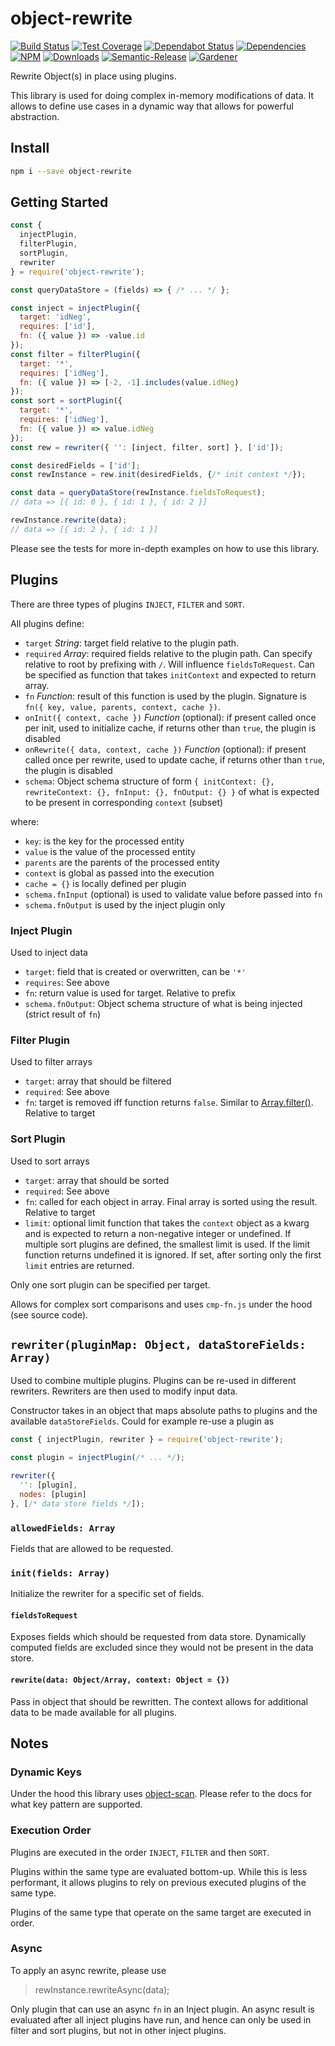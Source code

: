 # object-rewrite

[![Build Status](https://circleci.com/gh/blackflux/object-rewrite.png?style=shield)](https://circleci.com/gh/blackflux/object-rewrite)
[![Test Coverage](https://img.shields.io/coveralls/blackflux/object-rewrite/master.svg)](https://coveralls.io/github/blackflux/object-rewrite?branch=master)
[![Dependabot Status](https://api.dependabot.com/badges/status?host=github&repo=blackflux/object-rewrite)](https://dependabot.com)
[![Dependencies](https://david-dm.org/blackflux/object-rewrite/status.svg)](https://david-dm.org/blackflux/object-rewrite)
[![NPM](https://img.shields.io/npm/v/object-rewrite.svg)](https://www.npmjs.com/package/object-rewrite)
[![Downloads](https://img.shields.io/npm/dt/object-rewrite.svg)](https://www.npmjs.com/package/object-rewrite)
[![Semantic-Release](https://github.com/blackflux/js-gardener/blob/master/assets/icons/semver.svg)](https://github.com/semantic-release/semantic-release)
[![Gardener](https://github.com/blackflux/js-gardener/blob/master/assets/badge.svg)](https://github.com/blackflux/js-gardener)

Rewrite Object(s) in place using plugins.

This library is used for doing complex in-memory modifications of data. It allows to define use cases
in a dynamic way that allows for powerful abstraction.

## Install

```bash
npm i --save object-rewrite
```

## Getting Started

<!-- eslint-disable import/no-unresolved, import/no-extraneous-dependencies -->
```js
const {
  injectPlugin,
  filterPlugin,
  sortPlugin,
  rewriter
} = require('object-rewrite');

const queryDataStore = (fields) => { /* ... */ };

const inject = injectPlugin({
  target: 'idNeg',
  requires: ['id'],
  fn: ({ value }) => -value.id
});
const filter = filterPlugin({
  target: '*',
  requires: ['idNeg'],
  fn: ({ value }) => [-2, -1].includes(value.idNeg)
});
const sort = sortPlugin({
  target: '*',
  requires: ['idNeg'],
  fn: ({ value }) => value.idNeg
});
const rew = rewriter({ '': [inject, filter, sort] }, ['id']);

const desiredFields = ['id'];
const rewInstance = rew.init(desiredFields, {/* init context */});

const data = queryDataStore(rewInstance.fieldsToRequest);
// data => [{ id: 0 }, { id: 1 }, { id: 2 }]

rewInstance.rewrite(data);
// data => [{ id: 2 }, { id: 1 }]
```

Please see the tests for more in-depth examples on how to use this library.

## Plugins

There are three types of plugins `INJECT`, `FILTER` and `SORT`.

All plugins define:

- `target` _String_: target field relative to the plugin path.
- `required` _Array_: required fields relative to the plugin path. Can specify relative to root by prefixing with `/`. Will influence `fieldsToRequest`. Can be specified as function that takes `initContext` and expected to return array.
- `fn` _Function_: result of this function is used by the plugin. Signature is `fn({ key, value, parents, context, cache })`.
- `onInit({ context, cache })` _Function_ (optional): if present called once per init, used to initialize cache, if returns other than `true`, the plugin is disabled
- `onRewrite({ data, context, cache })` _Function_ (optional): if present called once per rewrite, used to update cache, if returns other than `true`, the plugin is disabled
- `schema`: Object schema structure of form `{ initContext: {}, rewriteContext: {}, fnInput: {}, fnOutput: {} }` of what is expected to be present in corresponding `context` (subset)

where:
- `key`: is the key for the processed entity
- `value` is the value of the processed entity
- `parents` are the parents of the processed entity
- `context` is global as passed into the execution
- `cache = {}` is locally defined per plugin
- `schema.fnInput` (optional) is used to validate value before passed into `fn`
- `schema.fnOutput` is used by the inject plugin only

### Inject Plugin

Used to inject data

- `target`: field that is created or overwritten, can be `'*'`
- `requires`: See above
- `fn`: return value is used for target. Relative to prefix
- `schema.fnOutput`: Object schema structure of what is being injected (strict result of `fn`)

### Filter Plugin

Used to filter arrays

- `target`: array that should be filtered
- `required`: See above
- `fn`: target is removed iff function returns `false`. Similar to
[Array.filter()](https://developer.mozilla.org/en-US/docs/Web/JavaScript/Reference/Global_Objects/Array/filter). Relative to target

### Sort Plugin

Used to sort arrays

- `target`: array that should be sorted
- `required`: See above
- `fn`: called for each object in array. Final array is sorted using the result. Relative to target
- `limit`: optional limit function that takes the `context` object as a kwarg and is expected to return a non-negative integer or undefined. If multiple sort plugins are defined, the smallest limit is used. If the limit function returns undefined it is ignored. If set, after sorting only the first `limit` entries are returned.

Only one sort plugin can be specified per target.

Allows for complex sort comparisons and uses `cmp-fn.js` under the hood (see source code).

## `rewriter(pluginMap: Object, dataStoreFields: Array)`

Used to combine multiple plugins. Plugins can be re-used in different rewriters. Rewriters are then
used to modify input data.

Constructor takes in an object that maps absolute paths to plugins and the available `dataStoreFields`.
Could for example re-use a plugin as

<!-- eslint-disable-next-line import/no-unresolved, import/no-extraneous-dependencies -->
```js
const { injectPlugin, rewriter } = require('object-rewrite');

const plugin = injectPlugin(/* ... */);

rewriter({
  '': [plugin],
  nodes: [plugin]
}, [/* data store fields */]);
```

### `allowedFields: Array`

Fields that are allowed to be requested.

### `init(fields: Array)`

Initialize the rewriter for a specific set of fields.

#### `fieldsToRequest`

Exposes fields which should be requested from data store. Dynamically computed fields are excluded since they
would not be present in the data store.

#### `rewrite(data: Object/Array, context: Object = {})`

Pass in object that should be rewritten. The context allows for additional data to be made available for all plugins.

## Notes

### Dynamic Keys

Under the hood this library uses [object-scan](https://github.com/blackflux/object-scan).
Please refer to the docs for what key pattern are supported.

### Execution Order

Plugins are executed in the order `INJECT`, `FILTER` and then `SORT`.

Plugins within the same type are evaluated bottom-up. While this is less performant,
it allows plugins to rely on previous executed plugins of the same type.

Plugins of the same type that operate on the same target are executed in order.

### Async

To apply an async rewrite, please use

> rewInstance.rewriteAsync(data);

Only plugin that can use an async `fn` in an Inject plugin.
An async result is evaluated after all inject plugins have run,
and hence can only be used in filter and sort plugins, but not in other inject plugins.
